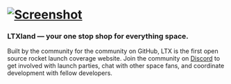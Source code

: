 # [![Screenshot](https://github.com/LTXland/mockups/blob/main/line_and_shape-home.png?raw=true)](https://ltx.deno.dev)
### LTXland — your one stop shop for everything space.
Built by the community for the community on GitHub, LTX is the first open source rocket launch coverage website. Join the community on [Discord](https://discord.com/invite/Zma3aV9Zdm) to get involved with launch parties, chat with other space fans, and coordinate development with fellow developers.
